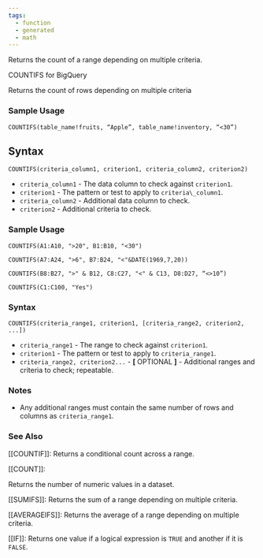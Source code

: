 ```yaml
---
tags:
  - function
  - generated
  - math
---
```


Returns the count of a range depending on multiple criteria.

COUNTIFS for BigQuery

Returns the count of rows depending on multiple criteria

### Sample Usage

`COUNTIFS(table_name!fruits, “Apple”, table_name!inventory, “<30”)`

Syntax
------

`COUNTIFS(criteria_column1, criterion1, criteria_column2, criterion2)`

* `criteria_column1` - The data column to check against `criterion1`.
* `criterion1` - The pattern or test to apply to `criteria\_column1`.
* `criteria_column2` - Additional data column to check.
* `criterion2` - Additional criteria to check.

### Sample Usage

`COUNTIFS(A1:A10, ">20", B1:B10, "<30")`

`COUNTIFS(A7:A24, ">6", B7:B24, "<"&DATE(1969,7,20))`

`COUNTIFS(B8:B27, ">" & B12, C8:C27, "<" & C13, D8:D27, “<>10”)`

`COUNTIFS(C1:C100, "Yes")`

### Syntax

`COUNTIFS(criteria_range1, criterion1, [criteria_range2, criterion2, ...])`

* `criteria_range1` - The range to check against `criterion1`.
* `criterion1` - The pattern or test to apply to `criteria_range1`.
* `criteria_range2, criterion2...` - **[** OPTIONAL **]** - Additional ranges and criteria to check; repeatable.

### Notes

* Any additional ranges must contain the same number of rows and columns as `criteria_range1`.

### See Also

[[COUNTIF]]: Returns a conditional count across a range.

[[COUNT]]:

Returns the number of numeric values in a dataset.

[[SUMIFS]]: Returns the sum of a range depending on multiple criteria.

[[AVERAGEIFS]]: Returns the average of a range depending on multiple criteria.

[[IF]]: Returns one value if a logical expression is `TRUE` and another if it is `FALSE`.